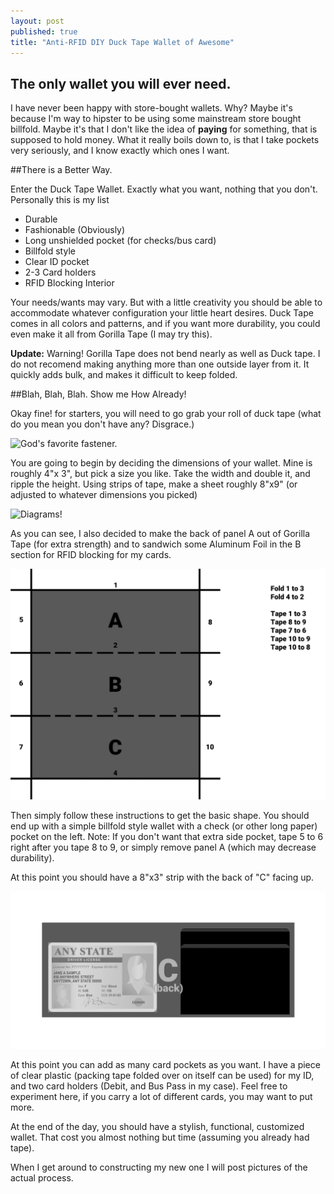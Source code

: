 ```yaml
---
layout: post
published: true
title: "Anti-RFID DIY Duck Tape Wallet of Awesome"
---
```


## The only wallet you will ever need.

I have never been happy with store-bought wallets. Why? Maybe it's because I'm way to hipster to be using some mainstream store bought billfold. Maybe it's that I don't like the idea of **paying** for something, that is supposed to hold money. What it really boils down to, is that I take pockets very seriously, and I know exactly which ones I want.

##There is a Better Way.

Enter the Duck Tape Wallet. Exactly what you want, nothing that you don't. Personally this is my list

- Durable
- Fashionable (Obviously)
- Long unshielded pocket (for checks/bus card)
- Billfold style
- Clear ID pocket
- 2-3 Card holders
- RFID Blocking Interior

Your needs/wants may vary. But with a little creativity you should be able to accommodate whatever configuration your little heart desires. Duck Tape comes in all colors and patterns, and if you want more durability, you could even make it all from Gorilla Tape (I may try this).

**Update:** Warning! Gorilla Tape does not bend nearly as well as Duck tape. I do not recomend making anything more than one outside layer from it. It quickly adds bulk, and makes it difficult to keep folded. 

##Blah, Blah, Blah. Show me How Already!

Okay fine! for starters, you will need to go grab your roll of duck tape (what do you mean you don't have any? Disgrace.)

![God's favorite fastener.](http://upload.wikimedia.org/Wikipedia/commons/8/89/Duct-tape.jpg)

You are going to begin by deciding the dimensions of your wallet. Mine is roughly 4"x 3", but pick a size you like. Take the width and double it, and ripple the height. Using strips of tape, make a sheet roughly 8"x9" (or adjusted to whatever dimensions you picked)

![Diagrams!](/_media/Wallet.png)

As you can see, I also decided to make the back of panel A out of Gorilla Tape (for extra strength) and to sandwich some Aluminum Foil in the B section for RFID blocking for my cards.

![Figure Z...](https://raw.githubusercontent.com/NoahSchmitz/noahschmitz.github.io/master/_posts/Wallet%203.png)

Then simply follow these instructions to get the basic shape. You should end up with a simple billfold style wallet with a check (or other long paper) pocket on the left.
Note: If you don't want that extra side pocket, tape 5 to 6 right after you tape 8 to 9, or simply remove panel A (which may decrease durability).

At this point you should have a 8"x3" strip with the back of "C" facing up.

![Last Picture (Probably)](https://raw.githubusercontent.com/NoahSchmitz/noahschmitz.github.io/master/_posts/Wallet%202.png)

At this point you can add as many card pockets as you want. I have a piece of clear plastic (packing tape folded over on itself can be used) for my ID, and two card holders (Debit, and Bus Pass in my case). Feel free to experiment here, if you carry a lot of different cards, you may want to put more.

At the end of the day, you should have a stylish, functional, customized wallet. That cost you almost nothing but time (assuming you already had tape).

When I get around to constructing my new one I will post pictures of the actual process.
